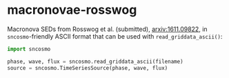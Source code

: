 # macronovae-rosswog
Macronova SEDs from Rosswog et al. (submitted), [arxiv:1611.09822](https://arxiv.org/abs/1611.09822), in `sncosmo`-friendly ASCII format that can be used with `read_griddata_ascii()`:

```python
import sncosmo

phase, wave, flux = sncosmo.read_griddata_ascii(filename)
source = sncosmo.TimeSeriesSource(phase, wave, flux)
```
